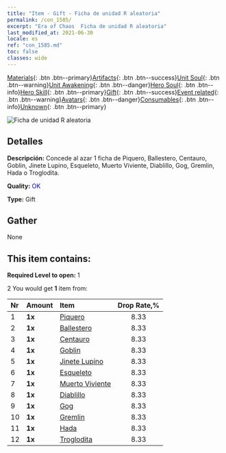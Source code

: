 ```yaml
---
title: "Item - Gift - Ficha de unidad R aleatoria"
permalink: /con_1585/
excerpt: "Era of Chaos  Ficha de unidad R aleatoria"
last_modified_at: 2021-06-30
locale: es
ref: "con_1585.md"
toc: false
classes: wide
---
```

 [Materials](/ItemsES/){: .btn .btn--primary}[Artifacts](/ItemsES/Artifacts/){: .btn .btn--success}[Unit Soul](/ItemsES/UnitSoul/){: .btn .btn--warning}[Unit Awakening](/ItemsES/UnitAwakening/){: .btn .btn--danger}[Hero Soul](/ItemsES/HeroSoul/){: .btn .btn--info}[Hero Skill](/ItemsES/HeroSkill/){: .btn .btn--primary}[Gift](/ItemsES/Gift/){: .btn .btn--success}[Event related](/ItemsES/Events/){: .btn .btn--warning}[Avatars](/ItemsES/Avatars/){: .btn .btn--danger}[Consumables](/ItemsES/Consumables/){: .btn .btn--info}[Unknown](/ItemsES/Unknown/){: .btn .btn--primary}

 ![Ficha de unidad R aleatoria](/images/t/i_907200.png)

## Detalles
 **Descripción:** Concede al azar 1 ficha de Piquero, Ballestero, Centauro, Goblin, Jinete Lupino, Esqueleto, Muerto Viviente, Diablillo, Gog, Gremlin, Hada o Troglodita.

 **Quality:** <span style="color: #0000CD">OK</span>

 **Type:** Gift

## Gather

  None

## This item contains:

 **Required Level to open:** 1

 2 You would get **1** item  from:

  | Nr | Amount |     Item    | Drop Rate,% |
  |:---|:-------|:------------|:---------:|
  | 1 |  **1x** | [Piquero](/ItemsES/unt_190/) | 8.33 | 
  | 2 |  **1x** | [Ballestero](/ItemsES/unt_191/) | 8.33 | 
  | 3 |  **1x** | [Centauro](/ItemsES/unt_199/) | 8.33 | 
  | 4 |  **1x** | [Goblin](/ItemsES/unt_217/) | 8.33 | 
  | 5 |  **1x** | [Jinete Lupino](/ItemsES/unt_218/) | 8.33 | 
  | 6 |  **1x** | [Esqueleto](/ItemsES/unt_208/) | 8.33 | 
  | 7 |  **1x** | [Muerto Viviente](/ItemsES/unt_209/) | 8.33 | 
  | 8 |  **1x** | [Diablillo](/ItemsES/unt_226/) | 8.33 | 
  | 9 |  **1x** | [Gog](/ItemsES/unt_227/) | 8.33 | 
  | 10 |  **1x** | [Gremlin](/ItemsES/unt_235/) | 8.33 | 
  | 11 |  **1x** | [Hada](/ItemsES/unt_262/) | 8.33 | 
  | 12 |  **1x** | [Troglodita](/ItemsES/unt_244/) | 8.33 | 
